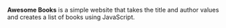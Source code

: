 **Awesome Books** is a simple website that takes the title and author values and creates a list of books using JavaScript.
